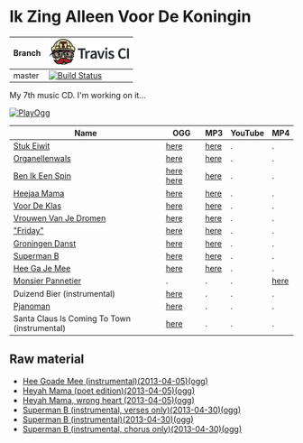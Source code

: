 # Ik Zing Alleen Voor De Koningin

Branch|[![Travis CI logo](TravisCI.png)](https://travis-ci.org)
---|---
master|[![Build Status](https://travis-ci.org/richelbilderbeek/IkZingAlleenVoorDeKoningin.svg?branch=master)](https://travis-ci.org/richelbilderbeek/IkZingAlleenVoorDeKoningin)

My 7th music CD. I'm working on it...

[![PlayOgg](http://static.fsf.org/playogg/Play_ogg_80x15.png "I support PlayOgg!")](http://playogg.org)

Name|OGG|MP3|YouTube|MP4
---|---|---|---|---
[Stuk Eiwit](https://github.com/richelbilderbeek/music/blob/master/StukEiwit.md) |[here](CD07_StukEiwit20070930.ogg)|[here](CD07_StukEiwit20070930.mp3)| . | .
[Organellenwals](https://github.com/richelbilderbeek/music/blob/master/Organellenwals.md) | [here](CD07_Organellenwals.ogg)| [here](CD07_Organellenwals.mp3)| . | . 
[Ben Ik Een Spin](https://github.com/richelbilderbeek/music/blob/master/BenIkEenSpin.md) | [here](CD07_BenIkEenSpin20070610.ogg) [here](CD07_BenIkEenSpin20180227.ogg) | [here](CD07_BenIkEenSpin20070610.mp3)| . | . 
[Heejaa Mama](https://github.com/richelbilderbeek/music/blob/master/HeejaaMama.md) | [here](CD07_HeejaaMama20101211.ogg) | [here](CD07_HeejaaMama20101211.mp3)| . | .
[Voor De Klas](https://github.com/richelbilderbeek/music/blob/master/VoorDeKlas.md) | [here](CD07_VoorDeKlas20101211.ogg) | [here](CD07_VoorDeKlas20101211.mp3)| . | . 
[Vrouwen Van Je Dromen](https://github.com/richelbilderbeek/music/blob/master/VrouwenVanJeDromen.md) | [here](CD07_VrouwenVanJeDromen20110424.ogg) | [here](CD07_VrouwenVanJeDromen20110424.mp3)| . | . 
["Friday"](https://github.com/richelbilderbeek/music/blob/master/Friday.md) | [here](CD07_Friday20110812.ogg) | [here](CD07_Friday20110812.mp3)| . | .
[Groningen Danst](https://github.com/richelbilderbeek/music/blob/master/GroningenDanst.md) | [here](CD07_GroningenDanst20120805.ogg) | [here](CD07_GroningenDanst20120805.mp3)| . | .
[Superman B](https://github.com/richelbilderbeek/music/blob/master/SupermanB.md) | [here](CD07_SupermanB20130621.ogg) | [here](CD07_SupermanB20130621.mp3)| . | . 
[Hee Ga Je Mee](https://github.com/richelbilderbeek/music/blob/master/HeeGaJeMee.md) | [here](CD07_HeeGaJeMee20130622.ogg) | [here](CD07_HeeGaJeMee20130622.mp3)| . | .
[Monsier Pannetier](https://github.com/richelbilderbeek/music/blob/master/MonsieurPannetier.md) | . | . | . | [here](monsieur_pannetier.mp4)
Duizend Bier (instrumental) | [here](CD07_DuizendBier20110205.mp3) | . | . | .
[Pjanoman](https://github.com/richelbilderbeek/music/blob/master/Pjanoman.md) | [here](CD07_Pjanoman20180227.ogg) | . | . | . 
Santa Claus Is Coming To Town (instrumental) | [here](CD07_SantaClausIsComingToTown20180227.ogg) | . | . | . 

## Raw material

 * [Hee Goade Mee (instrumental)(2013-04-05)(ogg)](CD07_HeeGoadeMee20130405.ogg)
 * [Heyah Mama (poet edition)(2013-04-05)(ogg)](CD07_HeyahMama20130405.ogg)
 * [Heyah Mama, wrong heart (2013-04-05)(ogg)](CD07_HeyahMama20130405VerkeerdeHart.ogg)
 * [Superman B (instrumental, verses only)(2013-04-30)(ogg)](CD07_SupermanB20130430_1.ogg)
 * [Superman B (instrumental)(2013-04-30)(ogg)](CD07_SupermanB20130430_2.ogg)
 * [Superman B (instrumental, chorus only)(2013-04-30)(ogg)](CD07_SupermanB20130430_3.ogg)
